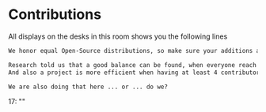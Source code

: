 
# Contributions

All displays on the desks in this room shows you the following lines

```markdown
We honor equal Open-Source distributions, so make sure your additions are not too one-sided.

Research told us that a good balance can be found, when everyone reach out with at least 2 contributions.
And also a project is more efficient when having at least 4 contributors, that will also keep the bus factor low.

We are also doing that here ... or ... do we?
```

<div class="key">
17: ""
</div>
